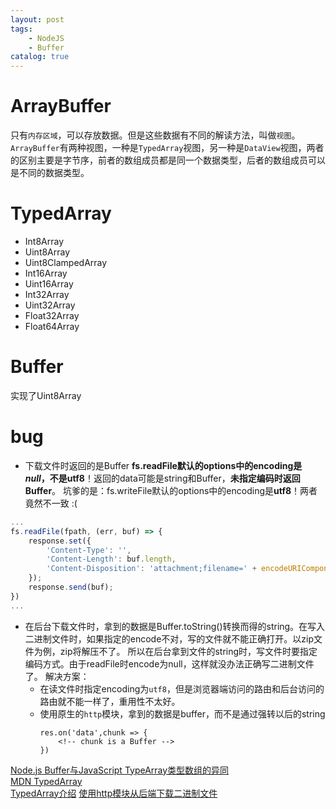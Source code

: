 ```yaml
---
layout: post
tags: 
    - NodeJS
    - Buffer
catalog: true
---
```



# ArrayBuffer

只有`内存区域`，可以存放数据。但是这些数据有不同的解读方法，叫做`视图`。`ArrayBuffer`有两种视图，一种是`TypedArray`视图，另一种是`DataView`视图，两者的区别主要是字节序，前者的数组成员都是同一个数据类型，后者的数组成员可以是不同的数据类型。

# TypedArray

- Int8Array
- Uint8Array
- Uint8ClampedArray
- Int16Array
- Uint16Array
- Int32Array
- Uint32Array
- Float32Array
- Float64Array

# Buffer

实现了Uint8Array

# bug

- 下载文件时返回的是Buffer
    **fs.readFile默认的options中的encoding是*null*，不是utf8**！返回的data可能是string和Buffer，**未指定编码时返回Buffer**。
    坑爹的是：fs.writeFile默认的options中的encoding是**utf8**！两者竟然不一致 :(
``` typescript
...
fs.readFile(fpath, (err, buf) => {
    response.set({
        'Content-Type': '',
        'Content-Length': buf.length,
        'Content-Disposition': 'attachment;filename=' + encodeURIComponent(fname)
    });
    response.send(buf);
})
...
```

- 在后台下载文件时，拿到的数据是Buffer.toString()转换而得的string。在写入二进制文件时，如果指定的encode不对，写的文件就不能正确打开。以zip文件为例，zip将解压不了。
    所以在后台拿到文件的string时，写文件时要指定编码方式。由于readFile时encode为null，这样就没办法正确写二进制文件了。
    解决方案：
    - 在读文件时指定encoding为`utf8`，但是浏览器端访问的路由和后台访问的路由就不能一样了，重用性不太好。
    - 使用原生的`http`模块，拿到的数据是buffer，而不是通过强转以后的string
        ```
        res.on('data',chunk => {
            <!-- chunk is a Buffer -->
        })
        ```


[Node.js Buffer与JavaScript TypeArray类型数组的异同](https://itbilu.com/nodejs/core/NyIjmp0wZ.html)<br>
[MDN TypedArray](https://developer.mozilla.org/zh-CN/docs/Web/JavaScript/Reference/Global_Objects/TypedArray)<br>
[TypedArray介绍](http://www.jb51.net/html5/68844.html)
[使用http模块从后端下载二进制文件](https://blog.csdn.net/davidsu33/article/details/52600906)
